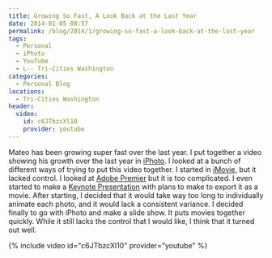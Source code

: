 ```yaml
---
title: Growing So Fast, A Look Back at the Last Year
date: 2014-01-05 08:57
permalink: /blog/2014/1/growing-so-fast-a-look-back-at-the-last-year
tags:
  - Personal
  - iPhoto
  - YouTube
  - L-- Tri-Cities Washington
categories:
  - Personal Blog
locations: 
  - Tri-Cities Washington
header:
  video:
    id: c6JTbzcXl10
    provider: youtube
---
```



Mateo has been growing super fast over the last year. I put together a video showing his growth over the last year in [iPhoto][1]. I looked at a bunch of different ways of trying to put this video together. I started in [iMovie][2], but it lacked control. I looked at [Adobe Premier][3] but it is too complicated. I even started to make a [Keynote Presentation][4] with plans to make to export it as a movie. After starting, I decided that it would take way too long to individually animate each photo, and it would lack a consistent variance. I decided finally to go with iPhoto and make a slide show. It puts movies together quickly. While it still lacks the control that I would like, I think that it turned out well.

   [1]: https://www.apple.com/mac/iphoto/
   [2]: http://www.apple.com/mac/imovie/
   [3]: http://www.adobe.com/products/premiere.html
   [4]: http://www.apple.com/mac/keynote/

{% include video id="c6JTbzcXl10" provider="youtube" %}

